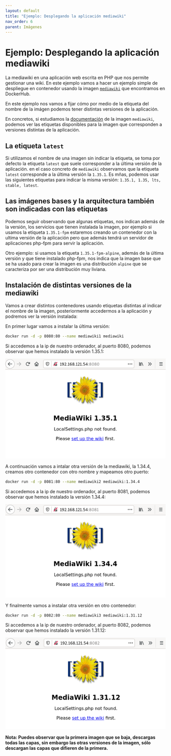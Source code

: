 ```yaml
---
layout: default
title: "Ejemplo: Desplegando la aplicación mediawiki"
nav_order: 6
parent: Imágenes
---
```


# Ejemplo: Desplegando la aplicación mediawiki

La mediawiki en una aplicación web escrita en PHP que nos permite gestionar una wiki. En este ejemplo vamos a hacer un ejemplo simple de despliegue en contenedor usando la imagen [`mediawiki`](https://hub.docker.com/_/mediawiki) que encontramos en DockerHub. 

En este ejemplo nos vamos a fijar cómo por medio de la etiqueta del nombre de la imágen podemos tener distintas versiones de la aplicación.

En concretos, si estudiamos la [documentación](https://hub.docker.com/_/mediawiki) de la imagen `mediawiki`, podemos ver las etiquetas disponibles para la imagen que corresponden a versiones distintas de la aplicación.

## La etiqueta `latest`

Si utilizamos el nombre de una imagen sin indicar la etiqueta, se toma por defecto la etiqueta `latest` que suele corresponder a la última versión de la aplicación. en el caso concreto de `mediawiki` observamos que la etiqueta `latest` corresponde a la última versión la `1.35.1`. Es mñas, podemos usar las siguientes etiquetas para indicar la misma versión: `1.35.1, 1.35, lts, stable, latest`.

## Las imágenes bases y la arquitectura también son indicadas con las etiquetas

Podemos seguir observando que algunas etiquetas, nos indican además de la versión, los servicios que tienen instalada la imagen, por ejemplo si usamos la etiqueta `1.35.1-fpm` estaremos creando un contenedor con la ultima versión de la aplicación pero que además tendrá un servidor de aplicaciones php-fpm para servir la aplicación.

Otro ejemplo: si usamos la etiqueta `1.35.1-fpm-alpine`, además de la última versión y que tiene instalado php-fpm, nos indica que la imagen base que se ha usado para crear la imagen es una distribución `alpine` que se caracteriza por ser una distribución muy liviana.

## Instalación de distintas versiones de la mediawiki

Vamos a crear distintos contenedores usando etiquetas distintas al indicar el nombre de la imagen, posteriormente accedermos a la aplicación y podremos ver la versión instalada:

En primer lugar vamos a instalar la última versión:

```bash
docker run -d -p 8080:80 --name mediawiki1 mediawiki
```

Si accedemos a la ip de nuestro ordenador, al puerto 8080, podemos observar que hemos instalado la versión 1.35.1:

![mediawiki](img/mediawiki1.png)

A continuación vamos a intalar otra versión de la mediawiki, la 1.34.4, creamos otro contenedor con otro nombre y mapeamos otro puerto:

```bash
docker run -d -p 8081:80 --name mediawiki2 mediawiki:1.34.4
```

Si accedemos a la ip de nuestro ordenador, al puerto 8081, podemos observar que hemos instalado la versión 1.34.4:

![mediawiki](img/mediawiki2.png)

Y finalmente vamos a instalar otra versión en otro contenedor:

```bash
docker run -d -p 8082:80 --name mediawiki3 mediawiki:1.31.12
```

Si accedemos a la ip de nuestro ordenador, al puerto 8082, podemos observar que hemos instalado la versión 1.31.12:

![mediawiki](img/mediawiki3.png)

**Nota: Puedes observar que la primera imagen que se baja, descargas todas las capas, sin embargo las otras versiones de la imagen, sólo descargan las capas que difieren de la primera.**

